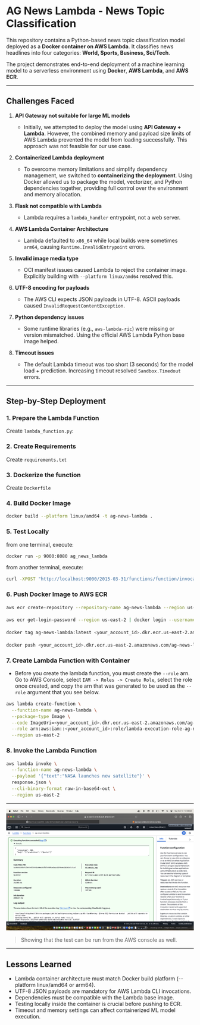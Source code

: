 # AG News Lambda - News Topic Classification

This repository contains a Python-based news topic classification model deployed as a **Docker container on AWS Lambda**. It classifies news headlines into four categories: **World, Sports, Business, Sci/Tech**.  

The project demonstrates end-to-end deployment of a machine learning model to a serverless environment using **Docker**, **AWS Lambda**, and **AWS ECR**.

---

## Challenges Faced
1. **API Gateway not suitable for large ML models**  
   - Initially, we attempted to deploy the model using **API Gateway + Lambda**. However, the combined memory and payload size limits of AWS Lambda prevented the model from loading successfully. This approach was not feasible for our use case.

2. **Containerized Lambda deployment**  
   - To overcome memory limitations and simplify dependency management, we switched to **containerizing the deployment**. Using Docker allowed us to package the model, vectorizer, and Python dependencies together, providing full control over the environment and memory allocation.

3. **Flask not compatible with Lambda**  
   - Lambda requires a `lambda_handler` entrypoint, not a web server.

4. **AWS Lambda Container Architecture**  
   - Lambda defaulted to `x86_64` while local builds were sometimes `arm64`, causing `Runtime.InvalidEntrypoint` errors.

5. **Invalid image media type**  
   - OCI manifest issues caused Lambda to reject the container image. Explicitly building with `--platform linux/amd64` resolved this.

6. **UTF-8 encoding for payloads**  
   - The AWS CLI expects JSON payloads in UTF-8. ASCII payloads caused `InvalidRequestContentException`.

7. **Python dependency issues**  
   - Some runtime libraries (e.g., `aws-lambda-ric`) were missing or version mismatched. Using the official AWS Lambda Python base image helped.

8. **Timeout issues**  
   - The default Lambda timeout was too short (3 seconds) for the model load + prediction. Increasing timeout resolved `Sandbox.Timedout` errors.

---

## Step-by-Step Deployment

### 1. Prepare the Lambda Function
Create `lambda_function.py`:

### 2. Create Requirements
Create `requirements.txt`

### 3. Dockerize the function
Create `Dockerfile`

### 4. Build Docker Image
```bash
docker build --platform linux/amd64 -t ag-news-lambda .
```

### 5. Test Locally
from one terminal, execute:
```bash
docker run -p 9000:8080 ag_news_lambda
```

from another terminal, execute:
```bash
curl -XPOST "http://localhost:9000/2015-03-31/functions/function/invocations" -d '{"text":"The stock market is up today."}'
```

### 6. Push Docker Image to AWS ECR
```bash
aws ecr create-repository --repository-name ag-news-lambda --region us-east-2

aws ecr get-login-password --region us-east-2 | docker login --username AWS --password-stdin <your_account_id>.dkr.ecr.us-east-2.amazonaws.com

docker tag ag-news-lambda:latest <your_account_id>.dkr.ecr.us-east-2.amazonaws.com/ag-news-lambda:latest

docker push <your_account_id>.dkr.ecr.us-east-2.amazonaws.com/ag-news-lambda:latest
```
### 7. Create Lambda Function with Container
- Before you create the lambda function, you must create the `--role` arn. Go to AWS Console, select `IAM -> Roles -> Create Role`, select the role once created, and copy the arn that was generated to be used as the `--role` argument that you see below.
```bash
aws lambda create-function \
  --function-name ag-news-lambda \
  --package-type Image \
  --code ImageUri=<your_account_id>.dkr.ecr.us-east-2.amazonaws.com/ag-news-lambda:latest \
  --role arn:aws:iam::<your_account_id>:role/lambda-execution-role-ag-news \
  --region us-east-2
```
### 8. Invoke the Lambda Function
```bash
aws lambda invoke \
  --function-name ag-news-lambda \
  --payload '{"text":"NASA launches new satellite"}' \
  response.json \
  --cli-binary-format raw-in-base64-out \
  --region us-east-2
```
---

![AWS Lambda Console](images/AgNewsLambdaTestFunction.png)

> Showing that the test can be run from the AWS console as well.

---

## Lessons Learned

- Lambda container architecture must match Docker build platform (--platform linux/amd64 or arm64).
- UTF-8 JSON payloads are mandatory for AWS Lambda CLI invocations.
- Dependencies must be compatible with the Lambda base image.
- Testing locally inside the container is crucial before pushing to ECR.
- Timeout and memory settings can affect containerized ML model execution.






